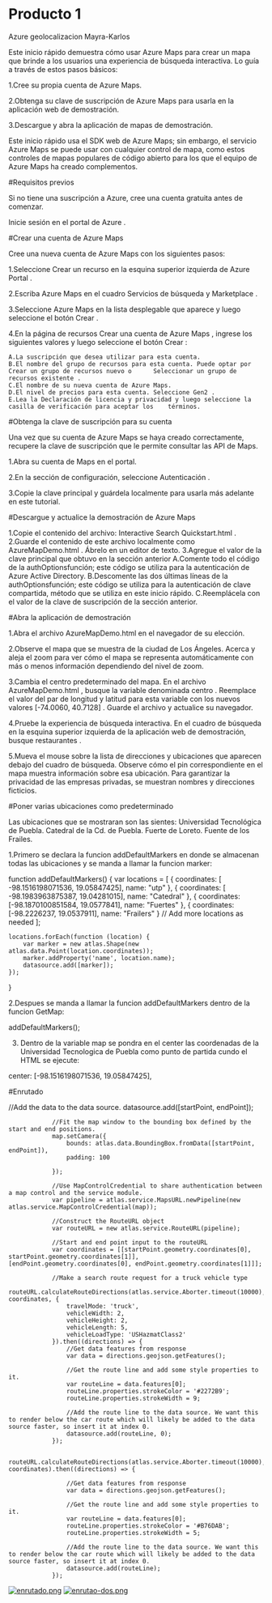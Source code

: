# Producto 1
Azure geolocalizacion Mayra-Karlos

Este inicio rápido demuestra cómo usar Azure Maps para crear un mapa que brinde a los usuarios una experiencia de búsqueda interactiva. Lo guía a través de estos pasos básicos:

1.Cree su propia cuenta de Azure Maps.

2.Obtenga su clave de suscripción de Azure Maps para usarla en la aplicación web de demostración.

3.Descargue y abra la aplicación de mapas de demostración.


Este inicio rápido usa el SDK web de Azure Maps; sin embargo, el servicio Azure Maps se puede usar con cualquier control de mapa, como estos controles de mapas populares de código abierto para los que el equipo de Azure Maps ha creado complementos.

#Requisitos previos

Si no tiene una suscripción a Azure, cree una cuenta gratuita antes de comenzar.

Inicie sesión en el portal de Azure .


#Crear una cuenta de Azure Maps

Cree una nueva cuenta de Azure Maps con los siguientes pasos:

1.Seleccione Crear un recurso en la esquina superior izquierda de Azure Portal .

2.Escriba Azure Maps en el cuadro Servicios de búsqueda y Marketplace .

3.Seleccione Azure Maps en la lista desplegable que aparece y luego seleccione el botón Crear .

4.En la página de recursos Crear una cuenta de Azure Maps , ingrese los siguientes valores y luego seleccione el botón Crear :

	A.La suscripción que desea utilizar para esta cuenta.
	B.El nombre del grupo de recursos para esta cuenta. Puede optar por Crear un grupo de recursos nuevo o 		Seleccionar un grupo de recursos existente .
	C.El nombre de su nueva cuenta de Azure Maps.
	D.El nivel de precios para esta cuenta. Seleccione Gen2 .
	E.Lea la Declaración de licencia y privacidad y luego seleccione la casilla de verificación para aceptar los 	términos.


#Obtenga la clave de suscripción para su cuenta

Una vez que su cuenta de Azure Maps se haya creado correctamente, recupere la clave de suscripción que le permite consultar las API de Maps.

1.Abra su cuenta de Maps en el portal.

2.En la sección de configuración, seleccione Autenticación .

3.Copie la clave principal y guárdela localmente para usarla más adelante en este tutorial.


#Descargue y actualice la demostración de Azure Maps

1.Copie el contenido del archivo: Interactive Search Quickstart.html .
2.Guarde el contenido de este archivo localmente como AzureMapDemo.html . Ábrelo en un editor de texto.
3.Agregue el valor de la clave principal que obtuvo en la sección anterior
  	A.Comente todo el código de la authOptionsfunción; este código se utiliza para la autenticación de Azure Active 
  	Directory.
	B.Descomente las dos últimas líneas de la authOptionsfunción; este código se utiliza para la autenticación de 	clave compartida, método que se utiliza en este inicio rápido.
	C.Reemplácela <Your Azure Maps Key>con el valor de la clave de suscripción de la sección anterior.

#Abra la aplicación de demostración

1.Abra el archivo AzureMapDemo.html en el navegador de su elección.

2.Observe el mapa que se muestra de la ciudad de Los Ángeles. Acerca y aleja el zoom para ver cómo el mapa se representa automáticamente con más o menos información dependiendo del nivel de zoom.

3.Cambia el centro predeterminado del mapa. En el archivo AzureMapDemo.html , busque la variable denominada centro . Reemplace el valor del par de longitud y latitud para esta variable con los nuevos valores [-74.0060, 40.7128] . Guarde el archivo y actualice su navegador.

4.Pruebe la experiencia de búsqueda interactiva. En el cuadro de búsqueda en la esquina superior izquierda de la aplicación web de demostración, busque restaurantes .

5.Mueva el mouse sobre la lista de direcciones y ubicaciones que aparecen debajo del cuadro de búsqueda. Observe cómo el pin correspondiente en el mapa muestra información sobre esa ubicación. Para garantizar la privacidad de las empresas privadas, se muestran nombres y direcciones ficticios.

#Poner varias ubicaciones como predeterminado 

Las ubicaciones que se mostraran son las sientes:
		Universidad Tecnológica de Puebla.
		Catedral de la Cd. de Puebla.
		Fuerte de Loreto.
		Fuente de los Frailes.

1.Primero se declara la funcion addDefaultMarkers en donde se almacenan todas las ubicaciones y se manda a llamar la funcion marker:

 function addDefaultMarkers() {
    var locations = [
        { coordinates: [ -98.1516198071536, 19.05847425], name: "utp" },
        { coordinates: [  -98.1983963875387, 19.04281015], name: "Catedral" },
        { coordinates: [-98.1870100851584, 19.0577841], name: "Fuertes" },
        { coordinates: [-98.2226237, 19.0537911], name: "Frailers" }
        // Add more locations as needed
    ];

    locations.forEach(function (location) {
        var marker = new atlas.Shape(new atlas.data.Point(location.coordinates));
        marker.addProperty('name', location.name);
        datasource.add([marker]);
    });
}


2.Despues se manda a llamar la funcion addDefaultMarkers dentro de la funcion GetMap: 

addDefaultMarkers();

3. Dentro de la variable map se pondra en el center las coordenadas de la Universidad Tecnologica de Puebla como punto de partida cundo el HTML se ejecute:

center: [-98.1516198071536, 19.05847425],
 
 #Enrutado

 //Add the data to the data source.
                datasource.add([startPoint, endPoint]);

                //Fit the map window to the bounding box defined by the start and end positions.
                map.setCamera({
                    bounds: atlas.data.BoundingBox.fromData([startPoint, endPoint]),
                    padding: 100

                });

                //Use MapControlCredential to share authentication between a map control and the service module.
                var pipeline = atlas.service.MapsURL.newPipeline(new atlas.service.MapControlCredential(map));

                //Construct the RouteURL object
                var routeURL = new atlas.service.RouteURL(pipeline);

                //Start and end point input to the routeURL
                var coordinates = [[startPoint.geometry.coordinates[0], startPoint.geometry.coordinates[1]], [endPoint.geometry.coordinates[0], endPoint.geometry.coordinates[1]]];

                //Make a search route request for a truck vehicle type
                routeURL.calculateRouteDirections(atlas.service.Aborter.timeout(10000), coordinates, {
                    travelMode: 'truck',
                    vehicleWidth: 2,
                    vehicleHeight: 2,
                    vehicleLength: 5,
                    vehicleLoadType: 'USHazmatClass2'
                }).then((directions) => {
                    //Get data features from response
                    var data = directions.geojson.getFeatures();

                    //Get the route line and add some style properties to it.  
                    var routeLine = data.features[0];
                    routeLine.properties.strokeColor = '#2272B9';
                    routeLine.properties.strokeWidth = 9;

                    //Add the route line to the data source. We want this to render below the car route which will likely be added to the data source faster, so insert it at index 0.
                    datasource.add(routeLine, 0);
                });

                routeURL.calculateRouteDirections(atlas.service.Aborter.timeout(10000), coordinates).then((directions) => {

                    //Get data features from response
                    var data = directions.geojson.getFeatures();

                    //Get the route line and add some style properties to it.  
                    var routeLine = data.features[0];
                    routeLine.properties.strokeColor = '#B76DAB';
                    routeLine.properties.strokeWidth = 5;

                    //Add the route line to the data source. We want this to render below the car route which will likely be added to the data source faster, so insert it at index 0.  
                    datasource.add(routeLine);
                });
[![enrutado.png](https://i.postimg.cc/hPF2jxqT/enrutado.png)](https://postimg.cc/NL46CKFj)
[![enrutao-dos.png](https://i.postimg.cc/kgqwNmG5/enrutao-dos.png)](https://postimg.cc/nCSvZNv8)



